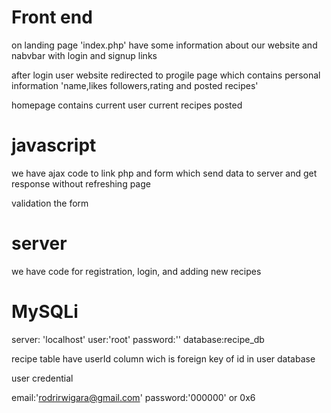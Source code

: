 # Front end

on landing page 'index.php' have some information about our website and nabvbar with login and signup links

after login  user website redirected to progile page which contains personal information 'name,likes followers,rating and posted recipes'

homepage contains current user current recipes posted

# javascript
we have ajax code to link php and form which send data to server and get response without refreshing page

validation the form 

# server

we have code for registration, login, and adding new recipes

# MySQLi
server: 'localhost'
user:'root'
password:''
database:recipe_db

recipe table have userId column wich is foreign key of id in user database

user credential 
 
 email:'rodrirwigara@gmail.com'
 password:'000000' or 0x6